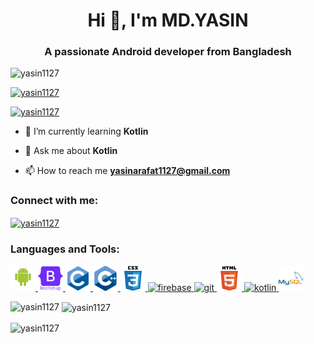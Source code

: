 <h1 align="center">Hi 👋, I'm MD.YASIN</h1>
<h3 align="center">A passionate Android developer from Bangladesh</h3>

<p align="left"> <img src="https://komarev.com/ghpvc/?username=yasin1127&label=Profile%20views&color=0e75b6&style=flat" alt="yasin1127" /> </p>

<p align="left"> <a href="https://github.com/ryo-ma/github-profile-trophy"><img src="https://github-profile-trophy.vercel.app/?username=yasin1127" alt="yasin1127" /></a> </p>

<p align="left"> <a href="https://twitter.com/yasin1127" target="blank"><img src="https://img.shields.io/twitter/follow/yasin1127?logo=twitter&style=for-the-badge" alt="yasin1127" /></a> </p>

- 🌱 I’m currently learning **Kotlin**

- 💬 Ask me about **Kotlin**

- 📫 How to reach me **yasinarafat1127@gmail.com**

<h3 align="left">Connect with me:</h3>
<p align="left">
<a href="https://twitter.com/yasin1127" target="blank"><img align="center" src="https://raw.githubusercontent.com/rahuldkjain/github-profile-readme-generator/master/src/images/icons/Social/twitter.svg" alt="yasin1127" height="30" width="40" /></a>
</p>

<h3 align="left">Languages and Tools:</h3>
<p align="left"> <a href="https://developer.android.com" target="_blank" rel="noreferrer"> <img src="https://raw.githubusercontent.com/devicons/devicon/master/icons/android/android-original-wordmark.svg" alt="android" width="40" height="40"/> </a> <a href="https://getbootstrap.com" target="_blank" rel="noreferrer"> <img src="https://raw.githubusercontent.com/devicons/devicon/master/icons/bootstrap/bootstrap-plain-wordmark.svg" alt="bootstrap" width="40" height="40"/> </a> <a href="https://www.cprogramming.com/" target="_blank" rel="noreferrer"> <img src="https://raw.githubusercontent.com/devicons/devicon/master/icons/c/c-original.svg" alt="c" width="40" height="40"/> </a> <a href="https://www.w3schools.com/cpp/" target="_blank" rel="noreferrer"> <img src="https://raw.githubusercontent.com/devicons/devicon/master/icons/cplusplus/cplusplus-original.svg" alt="cplusplus" width="40" height="40"/> </a> <a href="https://www.w3schools.com/css/" target="_blank" rel="noreferrer"> <img src="https://raw.githubusercontent.com/devicons/devicon/master/icons/css3/css3-original-wordmark.svg" alt="css3" width="40" height="40"/> </a> <a href="https://firebase.google.com/" target="_blank" rel="noreferrer"> <img src="https://www.vectorlogo.zone/logos/firebase/firebase-icon.svg" alt="firebase" width="40" height="40"/> </a> <a href="https://git-scm.com/" target="_blank" rel="noreferrer"> <img src="https://www.vectorlogo.zone/logos/git-scm/git-scm-icon.svg" alt="git" width="40" height="40"/> </a> <a href="https://www.w3.org/html/" target="_blank" rel="noreferrer"> <img src="https://raw.githubusercontent.com/devicons/devicon/master/icons/html5/html5-original-wordmark.svg" alt="html5" width="40" height="40"/> </a> <a href="https://kotlinlang.org" target="_blank" rel="noreferrer"> <img src="https://www.vectorlogo.zone/logos/kotlinlang/kotlinlang-icon.svg" alt="kotlin" width="40" height="40"/> </a> <a href="https://www.mysql.com/" target="_blank" rel="noreferrer"> <img src="https://raw.githubusercontent.com/devicons/devicon/master/icons/mysql/mysql-original-wordmark.svg" alt="mysql" width="40" height="40"/> </a> </p>

<p><img align="left" src="https://github-readme-stats.vercel.app/api/top-langs?username=yasin1127&show_icons=true&locale=en&layout=compact" alt="yasin1127" /></p>

<p>&nbsp;<img align="center" src="https://github-readme-stats.vercel.app/api?username=yasin1127&show_icons=true&locale=en" alt="yasin1127" /></p>

<p><img align="center" src="https://github-readme-streak-stats.herokuapp.com/?user=yasin1127&" alt="yasin1127" /></p>
